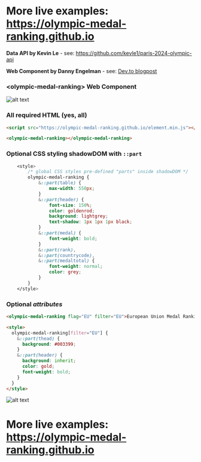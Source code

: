 # More live examples: https://olympic-medal-ranking.github.io

**Data API by Kevin Le** - see: https://github.com/kevle1/paris-2024-olympic-api

**Web Component by Danny Engelman** - see: [Dev.to blogpost](https://dev.to/dannyengelman/olympic-medal-ranking-web-component-2c1j-temp-slug-4981295)

### &lt;olympic-medal-ranking> Web Component

![alt text](https://res.cloudinary.com/practicaldev/image/fetch/s--tL2azJal--/c_limit%2Cf_auto%2Cfl_progressive%2Cq_auto%2Cw_800/https://i.imgur.com/PurNqpH.png)

### **All** required HTML (yes, all)

```html
<script src="https://olympic-medal-ranking.github.io/element.min.js"></script>

<olympic-medal-ranking></olympic-medal-ranking>
```

### Optional CSS styling shadowDOM with `::part`

```css
    <style>
        /* global CSS styles pre-defined "parts" inside shadowDOM */
        olympic-medal-ranking {
            &::part(table) {
                max-width: 550px;
            }
            &::part(header) {
                font-size: 150%;
                color: goldenrod;
                background: lightgrey;
                text-shadow: 1px 1px 1px black;
            }
            &::part(medal) {
                font-weight: bold;
            }
            &::part(rank),
            &::part(countrycode),
            &::part(medaltotal) {
                font-weight: normal;
                color: grey;
            }
        }
    </style>
```

### Optional _attributes_

```html
<olympic-medal-ranking flag="EU" filter="EU">European Union Medal Ranking</olympic-medal-ranking>

<style>
  olympic-medal-ranking[filter="EU"] {
    &::part(thead) {
      background: #003399;
    }
    &::part(header) {
      background: inherit;
      color: gold;
      font-weight: bold;
    }
  }
</style>
```

![alt text](https://res.cloudinary.com/practicaldev/image/fetch/s--b2ncys_W--/c_limit%2Cf_auto%2Cfl_progressive%2Cq_auto%2Cw_800/https://i.imgur.com/cFMXnOD.png)

# More live examples: https://olympic-medal-ranking.github.io
